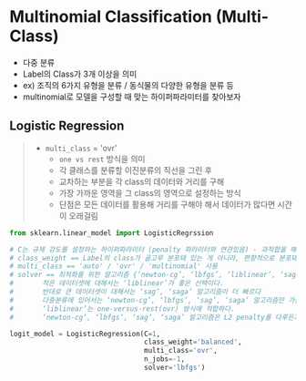 # Multinomial Classification (Multi-Class)

- 다중 분류
- Label의 Class가 3개 이상을 의미
- ex) 조직의 6가지 유형을 분류 / 동식물의 다양한 유형을 분류 등
- multinomial로 모델을 구성할 때 맞는 하이퍼파라미터를 찾아보자



## Logistic Regression

> - `multi_class` = 'ovr'
>   - `one vs rest` 방식을 의미
>   - 각 클래스를 분류할 이진분류의 직선을 그린 후
>   - 교차하는 부분을 각 class의 데이터와 거리를 구해
>   - 가장 가까운 영역을 그 class의 영역으로 설정하는 방식
>   - 단점은 모든 데이터를 활용해 거리를 구해야 해서 데이터가 많다면 시간이 오래걸림

```python
from sklearn.linear_model import LogisticRegrssion

# C는 규제 강도를 설정하는 하이퍼파라미터 (penalty 파라미터와 연관있음) - 과적합을 해소하기 위해 사용 (0.001 ~ 100 정도까지 다양하게 테스트 필요)
# class_weight == Label의 class가 골고루 분포돼 있는 게 아니라, 편향적으로 분포돼 있을경우 'balanced' 사용
# multi_class == 'auto' / 'ovr' / 'multinomial' 사용
# solver == 최적화를 위한 알고리즘 {‘newton-cg’, ‘lbfgs’, ‘liblinear’, ‘sag’, ‘saga’}, default=’lbfgs’
# 		적은 데이터셋에 대해서는 ‘liblinear’가 좋은 선택이다.
#		반대로 큰 데이터셋이 대해서는 ‘sag’, ‘saga’ 알고리즘이 더 빠르다
# 		다중분류에 있어서는 ‘newton-cg’, ‘lbfgs’, ‘sag’, ‘saga’ 알고리즘만 가능하다
# 		‘liblinear’는 one-versus-rest(ovr) 방식에 적합하다.
#		‘newton-cg’, ‘lbfgs’, ‘sag’, ‘saga’ 알고리즘은 L2 penalty를 다루든가 아니면 아예 없다.

logit_model = LogisticRegression(C=1,
                                 class_weight='balanced',
                                 multi_class='ovr',
                                 n_jobs=-1,
                                 solver='lbfgs')
```

